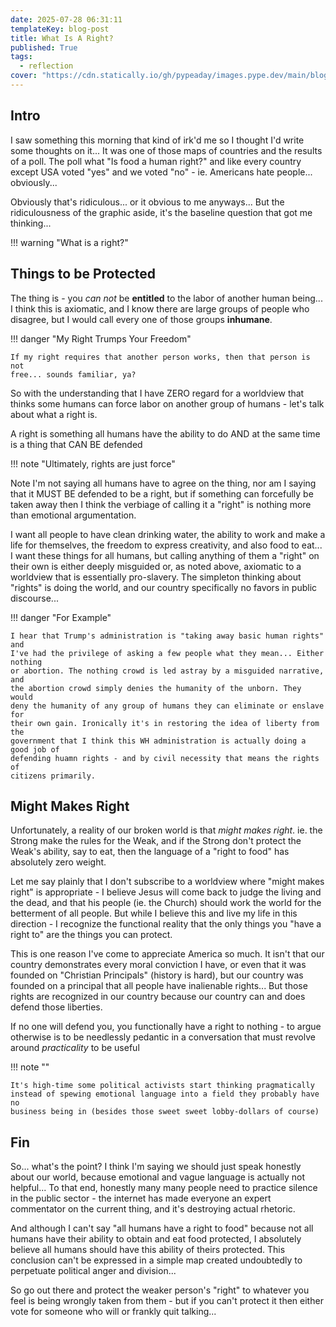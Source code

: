 ```yaml
---
date: 2025-07-28 06:31:11
templateKey: blog-post
title: What Is A Right?
published: True
tags:
  - reflection
cover: "https://cdn.statically.io/gh/pypeaday/images.pype.dev/main/blog-media/20250728115021_0be69c8e.png"
---
```


## Intro

I saw something this morning that kind of irk'd me so I thought I'd write some
thoughts on it... It was one of those maps of countries and the results of a
poll. The poll what "Is food a human right?" and like every country except USA
voted "yes" and we voted "no" - ie. Americans hate people... obviously...

Obviously that's ridiculous... or it obvious to me anyways... But the
ridiculousness of the graphic aside, it's the baseline question that got me
thinking... 

!!! warning "What is a right?"

## Things to be Protected

The thing is - you _can not_ be **entitled** to the labor of another human
being... I think this is axiomatic, and I know there are large groups of people
who disagree, but I would call every one of those groups __inhumane__.

!!! danger "My Right Trumps Your Freedom"

    If my right requires that another person works, then that person is not
    free... sounds familiar, ya?

So with the understanding that I have ZERO regard for a worldview that thinks
some humans can force labor on another group of humans - let's talk about what
a right is.

A right is something all humans have the ability to do AND at the same time is
a thing that CAN BE defended

!!! note "Ultimately, rights are just force"

Note I'm not saying all humans have to agree on the thing, nor am I saying that
it MUST BE defended to be a right, but if something can forcefully be taken away
then I think the verbiage of calling it a "right" is nothing more than
emotional argumentation.

I want all people to have clean drinking water, the ability to work and make a
life for themselves, the freedom to express creativity, and also food to eat...
I want these things for all humans, but calling anything of them a "right" on
their own is either deeply misguided or, as noted above, axiomatic to a
worldview that is essentially pro-slavery. The simpleton thinking about
"rights" is doing  the world, and our country specifically no favors in public
discourse...

!!! danger "For Example"

    I hear that Trump's administration is "taking away basic human rights" and
    I've had the privilege of asking a few people what they mean... Either nothing
    or abortion. The nothing crowd is led astray by a misguided narrative, and
    the abortion crowd simply denies the humanity of the unborn. They would
    deny the humanity of any group of humans they can eliminate or enslave for
    their own gain. Ironically it's in restoring the idea of liberty from the
    government that I think this WH administration is actually doing a good job of
    defending huamn rights - and by civil necessity that means the rights of
    citizens primarily.

## Might Makes Right

Unfortunately, a reality of our broken world is that _might makes right_. ie.
the Strong make the rules for the Weak, and if the Strong don't protect the
Weak's ability, say to eat, then the language of a "right to food" has
absolutely zero weight.

Let me say plainly that I don't subscribe to a worldview where "might makes
right" is appropriate - I believe Jesus will come back to judge the living and
the dead, and that his people (ie. the Church) should work the world for the
betterment of all people. But while I believe this and live my life in this
direction - I recognize the functional reality that the only things you "have a
right to" are the things you can protect.

This is one reason I've come to appreciate America so much. It isn't that our
country demonstrates every moral conviction I have, or even that it was founded
on "Christian Principals" (history is hard), but our country was founded on a
principal that all people have inalienable rights... But those rights are
recognized in our country because our country can and does defend those liberties.

If no one will defend you, you functionally have a right to nothing - to argue
otherwise is to be needlessly pedantic in a conversation that must revolve around
_practicality_ to be useful

!!! note ""

    It's high-time some political activists start thinking pragmatically
    instead of spewing emotional language into a field they probably have no
    business being in (besides those sweet sweet lobby-dollars of course)

## Fin

So... what's the point? I think I'm saying we should just speak honestly about
our world, because emotional and vague language is actually not helpful... To
that end, honestly many many people need to practice silence in the public
sector - the internet has made everyone an expert commentator on the 
current thing, and it's destroying actual rhetoric.

And although I can't say "all humans have a right to food" because not all
humans have their ability to obtain and eat food protected, I absolutely
believe all humans should have this ability of theirs protected. This
conclusion can't be expressed in a simple map created undoubtedly to
perpetuate political anger and division...

So go out there and protect the weaker person's "right" to whatever you feel is
being wrongly taken from them - but if you can't protect it then either vote
for someone who will or frankly quit talking...
